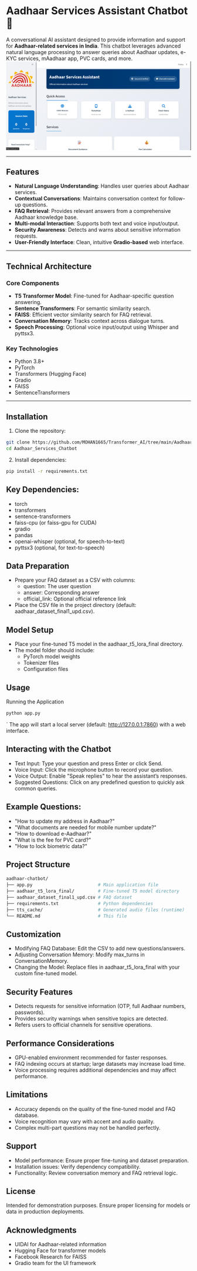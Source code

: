 # Aadhaar Services Assistant Chatbot 🤖

A conversational AI assistant designed to provide information and support for **Aadhaar-related services in India**. This chatbot leverages advanced natural language processing to answer queries about Aadhaar updates, e-KYC services, mAadhaar app, PVC cards, and more.
![Aadhaar Services Assistant Chatbot](home.png)

---

## Features

- **Natural Language Understanding**: Handles user queries about Aadhaar services.  
- **Contextual Conversations**: Maintains conversation context for follow-up questions.  
- **FAQ Retrieval**: Provides relevant answers from a comprehensive Aadhaar knowledge base.  
- **Multi-modal Interaction**: Supports both text and voice input/output.  
- **Security Awareness**: Detects and warns about sensitive information requests.  
- **User-Friendly Interface**: Clean, intuitive **Gradio-based** web interface.  

---

## Technical Architecture

### Core Components

- **T5 Transformer Model**: Fine-tuned for Aadhaar-specific question answering.  
- **Sentence Transformers**: For semantic similarity search.  
- **FAISS**: Efficient vector similarity search for FAQ retrieval.  
- **Conversation Memory**: Tracks context across dialogue turns.  
- **Speech Processing**: Optional voice input/output using Whisper and pyttsx3.  

### Key Technologies

- Python 3.8+  
- PyTorch  
- Transformers (Hugging Face)  
- Gradio  
- FAISS  
- SentenceTransformers  

---

## Installation

1. Clone the repository:

```bash
git clone https://github.com/MOHAN1665/Transformer_AI/tree/main/Aadhaar_Services_Chatbot
cd Aadhaar_Services_Chatbot
```

2. Install dependencies:
```bash
pip install -r requirements.txt
```

## Key Dependencies:

- torch
- transformers
- sentence-transformers
- faiss-cpu (or faiss-gpu for CUDA)
- gradio
- pandas
- openai-whisper (optional, for speech-to-text)
- pyttsx3 (optional, for text-to-speech)

## Data Preparation

- Prepare your FAQ dataset as a CSV with columns:
  - question: The user question
  -  answer: Corresponding answer
  - official_link: Optional official reference link
- Place the CSV file in the project directory (default: aadhaar_dataset_final1_upd.csv).

## Model Setup

- Place your fine-tuned T5 model in the aadhaar_t5_lora_final directory.
- The model folder should include:
  - PyTorch model weights
  - Tokenizer files
  - Configuration files
 
## Usage
Running the Application
```bash
python app.py
```
` The app will start a local server (default: http://127.0.0.1:7860) with a web interface.

## Interacting with the Chatbot
- Text Input: Type your question and press Enter or click Send.
- Voice Input: Click the microphone button to record your question.
- Voice Output: Enable "Speak replies" to hear the assistant’s responses.
- Suggested Questions: Click on any predefined question to quickly ask common queries.

## Example Questions:
- "How to update my address in Aadhaar?"
- "What documents are needed for mobile number update?"
- "How to download e-Aadhaar?"
- "What is the fee for PVC card?"
- "How to lock biometric data?"

## Project Structure
```bash
aadhaar-chatbot/
├── app.py                         # Main application file
├── aadhaar_t5_lora_final/         # Fine-tuned T5 model directory
├── aadhaar_dataset_final1_upd.csv # FAQ dataset
├── requirements.txt               # Python dependencies
├── tts_cache/                     # Generated audio files (runtime)
└── README.md                      # This file
```

## Customization

- Modifying FAQ Database: Edit the CSV to add new questions/answers.
- Adjusting Conversation Memory: Modify max_turns in ConversationMemory.
- Changing the Model: Replace files in aadhaar_t5_lora_final with your custom fine-tuned model.

## Security Features

- Detects requests for sensitive information (OTP, full Aadhaar numbers, passwords).
- Provides security warnings when sensitive topics are detected.
- Refers users to official channels for sensitive operations.

## Performance Considerations

- GPU-enabled environment recommended for faster responses.
- FAQ indexing occurs at startup; large datasets may increase load time.
- Voice processing requires additional dependencies and may affect performance.

## Limitations

- Accuracy depends on the quality of the fine-tuned model and FAQ database.
- Voice recognition may vary with accent and audio quality.
- Complex multi-part questions may not be handled perfectly.

## Support

- Model performance: Ensure proper fine-tuning and dataset preparation.
- Installation issues: Verify dependency compatibility.
- Functionality: Review conversation memory and FAQ retrieval logic.

## License
Intended for demonstration purposes. Ensure proper licensing for models or data in production deployments.

## Acknowledgments

- UIDAI for Aadhaar-related information
- Hugging Face for transformer models
- Facebook Research for FAISS
- Gradio team for the UI framework
